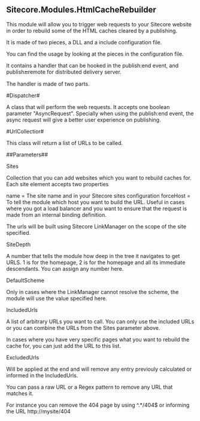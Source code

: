 Sitecore.Modules.HtmlCacheRebuilder
-----------------------------------

This module will allow you to trigger web requests to your Sitecore website in order to rebuild some of the HTML caches cleared by a publishing.

It is made of two pieces, a DLL and a include configuration file.

You can find the usage by looking at the pieces in the configuration file.

It contains a handler that can be hooked in the publish:end event, and publish:end:remote for distributed delivery server.

The handler is made of two parts.

#Dispatcher# 

A class that will perform the web requests. It accepts one boolean parameter "AsyncRequest". Specially when using the publish:end event, the async request will give a better user experience on publishing.

#UrlCollectior#

This class will return a list of URLs to be called.

##Parameters##

Sites

Collection that you can add websites which you want to rebuild caches for. Each site element accepts two properties

name = The site name and in your Sitecore sites configuration
forceHost = To tell the module which host you want to build the URL. Useful in cases where you got a load balancer and you want to ensure that the request is made from an internal binding definition.

The urls will be built using Sitecore LinkManager on the scope of the site specified.

SiteDepth

A number that tells the module how deep in the tree it navigates to get URLS. 1 is for the homepage, 2 is for the homepage and all its immediate descendants. You can assign any number here.

DefaultScheme

Only in cases where the LinkManager cannot resolve the scheme, the module will use the value specified here.

IncludedUrls

A list of arbitrary URLs you want to call. You can only use the included URLs or you can combine the URLs from the Sites parameter above.

In cases where you have very specific pages what you want to rebuild the cache for, you can just add the URL to this list.

ExcludedUrls

Will be applied at the end and will remove any entry previouly calculated or informed in the IncludedUrls.

You can pass a raw URL or a Regex pattern to remove any URL that matches it.

For instance you can remove the 404 page by using <pattern>^.*\/404$</pattern> or informing the URL <url>http://mysite/404</url>
